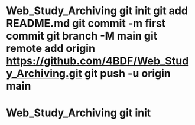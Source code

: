 # Web_Study_Archiving git init git add README.md git commit -m first commit git branch -M main git remote add origin https://github.com/4BDF/Web_Study_Archiving.git git push -u origin main
# Web_Study_Archiving git init
